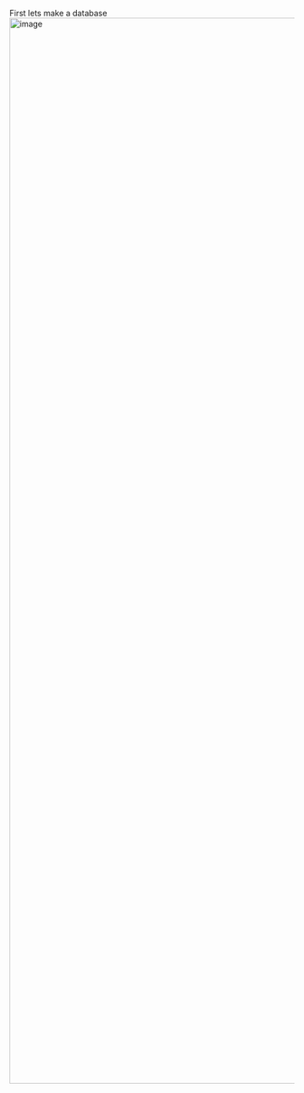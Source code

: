 
First lets make a database
<img width="2237" height="1880" alt="image" src="https://github.com/user-attachments/assets/69dcb291-5a4a-44ae-993c-c695d59691e6" />
